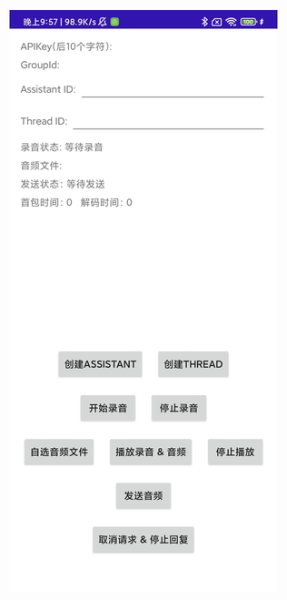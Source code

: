 ![截图](https://raw.githubusercontent.com/minimax-open-platfom/MiniMaxOpenSDK-Android-Demo/master/art/screenshot.jpeg)